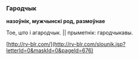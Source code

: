 ### Гародчык
**назоўнік, мужчынскі род, размоўнае**

Тое, што і агародчык. || прыметнік: гародчыкавы.

<a rel="author">[http://rv-blr.com/](http://rv-blr.com/slounik.jsp?letterId=0&maskId=0&pageId=676)</a>
